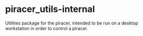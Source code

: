# piracer_utils-internal
Utilities package for the piracer, intended to be run on a desktop workstation in order to control a piracer.

